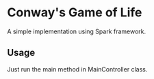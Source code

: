 # Conway's Game of Life

A simple implementation using Spark framework. 

## Usage

Just run the main method in MainController class. 
